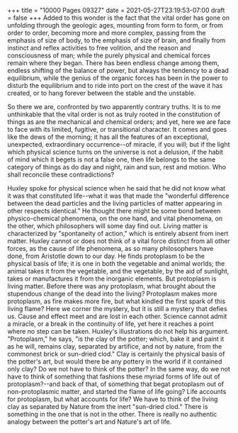 +++
title = "10000 Pages 09327"
date = 2021-05-27T23:19:53-07:00
draft = false
+++
Added to this wonder is the fact that the vital order has gone on unfolding through the geologic ages, mounting from form to form, or from order to order, becoming more and more complex, passing from the emphasis of size of body, to the emphasis of size of brain, and finally from instinct and reflex activities to free volition, and the reason and consciousness of man; while the purely physical and chemical forces remain where they began. There has been endless change among them, endless shifting of the balance of power, but always the tendency to a dead equilibrium, while the genius of the organic forces has been in the power to disturb the equilibrium and to ride into port on the crest of the wave it has created, or to hang forever between the stable and the unstable.

So there we are, confronted by two apparently contrary truths. It is to me unthinkable that the vital order is not as truly rooted in the constitution of things as are the mechanical and chemical orders; and yet, here we are face to face with its limited, fugitive, or transitional character. It comes and goes like the dews of the morning; it has all the features of an exceptional, unexpected, extraordinary occurrence--of miracle, if you will; but if the light which physical science turns on the universe is not a delusion, if the habit of mind which it begets is not a false one, then life belongs to the same category of things as do day and night, rain and sun, rest and motion. Who shall reconcile these contradictions?

Huxley spoke for physical science when he said that he did not know what it was that constituted life--what it was that made the "wonderful difference between the dead particles and the living particles of matter appearing in other respects identical." He thought there might be some bond between physico-chemical phenomena, on the one hand, and vital phenomena, on the other, which philosophers will some day find out. Living matter is characterized by "spontaneity of action," which is entirely absent from inert matter. Huxley cannot or does not think of a vital force distinct from all other forces, as the cause of life phenomena, as so many philosophers have done, from Aristotle down to our day. He finds protoplasm to be the physical basis of life; it is one in both the vegetable and animal worlds; the animal takes it from the vegetable, and the vegetable, by the aid of sunlight, takes or manufactures it from the inorganic elements. But protoplasm is living matter. Before there was any protoplasm, what brought about the stupendous change of the dead into the living? Protoplasm makes more protoplasm, as fire makes more fire, but what kindled the first spark of this living flame? Here we corner the mystery, but it is still a mystery that defies us. Cause and effect meet and are lost in each other. Science cannot admit a miracle, or a break in the continuity of life, yet here it reaches a point where no step can be taken. Huxley's illustrations do not help his argument. "Protoplasm," he says, "is the clay of the potter; which, bake it and paint it as he will, remains clay, separated by artifice, and not by nature, from the commonest brick or sun-dried clod." Clay is certainly the physical basis of the potter's art, but would there be any pottery in the world if it contained only clay? Do we not have to think of the potter? In the same way, do we not have to think of something that fashions these myriad forms of life out of protoplasm?--and back of that, of something that begat protoplasm out of non-protoplasmic matter, and started the flame of life going? Life accounts for protoplasm, but what accounts for life? We have to think of the living clay as separated by Nature from the inert "sun-dried clod." There is something in the one that is not in the other. There is really no authentic analogy between the potter's art and Nature's art of life.
